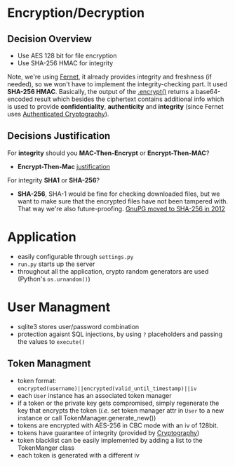 # Encryption/Decryption

## Decision Overview

* Use AES 128 bit for file encryption
* Use SHA-256 HMAC for integrity

Note, we're using [Fernet](https://github.com/fernet/spec/blob/master/Spec.md),
it already provides integrity and freshness (if needed), so we won't have
to implement the integrity-checking part. It used **SHA-256 HMAC**. 
Basically, the output of the [.encrypt()](https://cryptography.io/en/latest/fernet/#cryptography.fernet.Fernet.encrypt) returns a base64-encoded result
which besides the ciphertext contains additional info which is used to provide 
**confidentiality**, **authenticity** and **integrity** (since Fernet uses 
[Authenticated Cryptography](https://en.wikipedia.org/wiki/Authenticated_encryption)).

## Decisions Justification

For **integrity** should you **MAC-Then-Encrypt** or **Encrypt-Then-MAC**?
- **Encrypt-Then-Mac** [justification](http://crypto.stackexchange.com/questions/202/should-we-mac-then-encrypt-or-encrypt-then-mac)

For integrity **SHA1** or **SHA-256**? 
- **SHA-256**, SHA-1 would be fine for checking downloaded files, but we want to
make sure that the encrypted files have not been tampered with. That way we're also
future-proofing. [GnuPG moved to SHA-256 in 2012](https://lists.gnupg.org/pipermail/gnupg-users/2016-January/055057.html)

# Application

* easily configurable through `settings.py`
* `run.py` starts up the server
* throughout all the application, crypto random generators are used (Python's `os.urnandom()`)

# User Managment

* sqlite3 stores user/password combination
* protection agaisnt SQL injections, by using `?` placeholders and passing the values to `execute()`

## Token Managment

* token format: `encrypted(username)||encrypted(valid_until_timestamp)||iv`
* each `User` instance has an associated token manager
* if a token or the private key gets compromised, simply regenerate the key that encrypts the token (*i.e.* set token manager attr in `User` to a new instance or call TokenManager.generate_new())
* tokens are encrypted with AES-256 in CBC mode with an iv of 128bit.
* tokens have guarantee of integrity (provided by [Cryptography](https://cryptography.io/en/latest/hazmat/primitives/symmetric-encryption/))
* token blacklist can be easily implemented by adding a list to the TokenManger class
* each token is generated with a different iv
